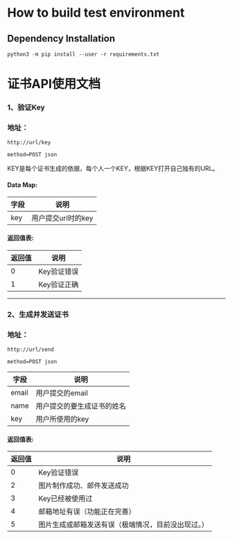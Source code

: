 
<!--
 * @Editors: Muxxs
 -->
# How to build test environment
## Dependency Installation
```shell
python3 -m pip install --user -r requirements.txt
```

# 证书API使用文档



### **1、验证Key**

### 地址：

    http://url/key

    method=POST json

KEY是每个证书生成的依据，每个人一个KEY，根据KEY打开自己独有的URL。

#### Data Map:

字段  | 说明
-----|-----
key  | 用户提交url时的key



#### 返回值表:

返回值  | 说明
-----|-----
0  | Key验证错误
1  | Key验证正确


---
### **2、生成并发送证书**

### 地址：

    http://url/send

    method=POST json


字段  | 说明
-----|-----
email| 用户提交的email
name | 用户提交的要生成证书的姓名
key  | 用户所使用的key


#### 返回值表:

返回值  | 说明
-------|-----
0      | Key验证错误
2      | 图片制作成功、邮件发送成功
3      | Key已经被使用过
4      | 邮箱地址有误（功能正在完善）
5      | 图片生成或邮箱发送有误（极端情况，目前没出现过。）
